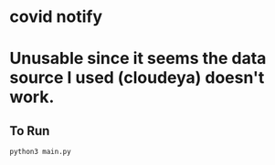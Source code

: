 # covid notify

# **Unusable since it seems the data source I used (cloudeya) doesn't work.**

## To Run

```
python3 main.py
```

